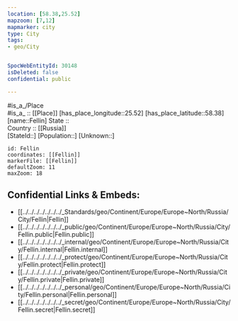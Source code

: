 ```yaml
---
location: [58.38,25.52] 
mapzoom: [7,12] 
mapmarker: city 
type: City
tags:
- geo/City


SpocWebEntityId: 30148
isDeleted: false
confidential: public

---
```

#is_a_/Place  
#is_a_ :: [[Place]] 
[has_place_longitude::25.52] 
[has_place_latitude::58.38] 
[name::Fellin] 
State ::  
Country :: [[Russia]]  
[StateId::] 
[Population::] 
[Unknown::] 


```leaflet
id: Fellin
coordinates: [[Fellin]] 
markerFile: [[Fellin]] 
defaultZoom: 11 
maxZoom: 18
```


## Confidential Links & Embeds: 
- [[../../../../../../../_Standards/geo/Continent/Europe/Europe~North/Russia/City/Fellin|Fellin]] 
- [[../../../../../../../_public/geo/Continent/Europe/Europe~North/Russia/City/Fellin.public|Fellin.public]] 
- [[../../../../../../../_internal/geo/Continent/Europe/Europe~North/Russia/City/Fellin.internal|Fellin.internal]] 
- [[../../../../../../../_protect/geo/Continent/Europe/Europe~North/Russia/City/Fellin.protect|Fellin.protect]] 
- [[../../../../../../../_private/geo/Continent/Europe/Europe~North/Russia/City/Fellin.private|Fellin.private]] 
- [[../../../../../../../_personal/geo/Continent/Europe/Europe~North/Russia/City/Fellin.personal|Fellin.personal]] 
- [[../../../../../../../_secret/geo/Continent/Europe/Europe~North/Russia/City/Fellin.secret|Fellin.secret]] 
